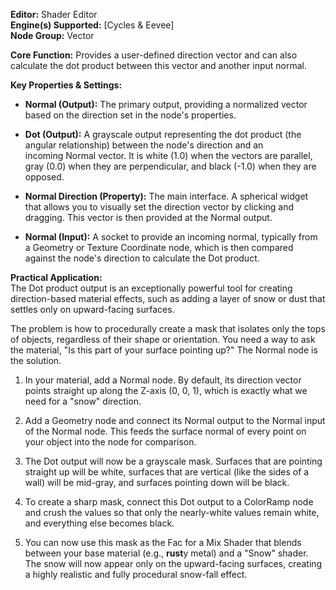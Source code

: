 **Editor:** Shader Editor  
**Engine(s) Supported:** [Cycles & Eevee]  
**Node Group:** Vector

**Core Function:** Provides a user-defined direction vector and can also calculate the dot product between this vector and another input normal.

**Key Properties & Settings:**

- **Normal (Output):** The primary output, providing a normalized vector based on the direction set in the node's properties.
    
- **Dot (Output):** A grayscale output representing the dot product (the angular relationship) between the node's direction and an incoming Normal vector. It is white (1.0) when the vectors are parallel, gray (0.0) when they are perpendicular, and black (-1.0) when they are opposed.
    
- **Normal Direction (Property):** The main interface. A spherical widget that allows you to visually set the direction vector by clicking and dragging. This vector is then provided at the Normal output.
    
- **Normal (Input):** A socket to provide an incoming normal, typically from a Geometry or Texture Coordinate node, which is then compared against the node's direction to calculate the Dot product.
    

**Practical Application:**  
The Dot product output is an exceptionally powerful tool for creating direction-based material effects, such as adding a layer of snow or dust that settles only on upward-facing surfaces.

The problem is how to procedurally create a mask that isolates only the tops of objects, regardless of their shape or orientation. You need a way to ask the material, "Is this part of your surface pointing up?" The Normal node is the solution.

1. In your material, add a Normal node. By default, its direction vector points straight up along the Z-axis (0, 0, 1), which is exactly what we need for a "snow" direction.
    
2. Add a Geometry node and connect its Normal output to the Normal input of the Normal node. This feeds the surface normal of every point on your object into the node for comparison.
    
3. The Dot output will now be a grayscale mask. Surfaces that are pointing straight up will be white, surfaces that are vertical (like the sides of a wall) will be mid-gray, and surfaces pointing down will be black.
    
4. To create a sharp mask, connect this Dot output to a ColorRamp node and crush the values so that only the nearly-white values remain white, and everything else becomes black.
    
5. You can now use this mask as the Fac for a Mix Shader that blends between your base material (e.g., **rust**y metal) and a "Snow" shader. The snow will now appear only on the upward-facing surfaces, creating a highly realistic and fully procedural snow-fall effect.